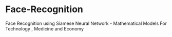 # Face-Recognition
Face Recognition using Siamese Neural Network - Mathematical Models For Technology , Medicine and Economy
